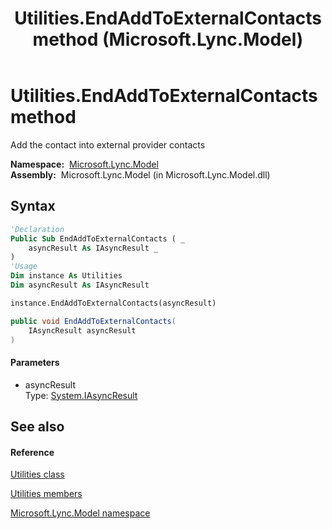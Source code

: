 ﻿---
title: Utilities.EndAddToExternalContacts method  (Microsoft.Lync.Model)
TOCTitle: 'EndAddToExternalContacts method '
ms:assetid: M:Microsoft.Lync.Model.Utilities.EndAddToExternalContacts(System.IAsyncResult)_DI_3_UC_OCS14MrefLyncWPF
ms:mtpsurl: https://msdn.microsoft.com/en-us/library/microsoft.lync.model.utilities.endaddtoexternalcontacts(v=office.15)
ms:contentKeyID: 48595856
ms.date: 07/28/2014
mtps_version: v=office.15
f1_keywords:
- Microsoft.Lync.Model.Utilities.EndAddToExternalContacts
dev_langs:
- CSharp
- JScript
- VB
- other
---

# Utilities.EndAddToExternalContacts method

Add the contact into external provider contacts

**Namespace:**  [Microsoft.Lync.Model](microsoft-lync-model-namespace_2.md)  
**Assembly:**  Microsoft.Lync.Model (in Microsoft.Lync.Model.dll)

## Syntax

``` vb
'Declaration
Public Sub EndAddToExternalContacts ( _
    asyncResult As IAsyncResult _
)
'Usage
Dim instance As Utilities
Dim asyncResult As IAsyncResult

instance.EndAddToExternalContacts(asyncResult)
```

``` csharp
public void EndAddToExternalContacts(
    IAsyncResult asyncResult
)
```

#### Parameters

  - asyncResult  
    Type: [System.IAsyncResult](http://msdn2.microsoft.com/en-us/library/ft8a6455)  

## See also

#### Reference

[Utilities class](utilities-class-microsoft-lync-model_2.md)

[Utilities members](utilities-members-microsoft-lync-model_2.md)

[Microsoft.Lync.Model namespace](microsoft-lync-model-namespace_2.md)

